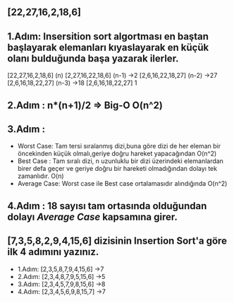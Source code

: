 ## [22,27,16,2,18,6] 

## 1.Adım: Insersition sort algortması en baştan başlayarak elemanları kıyaslayarak en küçük olanı bulduğunda başa yazarak ilerler.
[22,27,16,2,18,6] (n) 
[2,27,16,22,18,6] (n-1) ->2
[2,6,16,22,18,27] (n-2) ->27
[2,6,16,18,22,27]  (n-3) ->18
[2,6,16,18,22,27]  1

## 2.Adım : n*(n+1)/2 => Big-O  O(n^2)
## 3.Adım : 
- Worst Case: Tam tersi sıralanmış dizi,buna göre dizi de her eleman bir öncekinden küçük olmalı,geriye doğru hareket yapacağından O(n^2)
- Best Case : Tam sıralı dizi, n uzunluklu bir dizi üzerindeki elemanlardan birer defa geçer ve geriye doğru bir hareketi olmadığından dolayı tek zamanlıdır. O(n)
- Average Case: Worst case ile Best case ortalamasıdır alındığında O(n^2)
## 4.Adım : 18 sayısı tam ortasında olduğundan dolayı ***Average Case***  kapsamına girer.

## [7,3,5,8,2,9,4,15,6] dizisinin Insertion Sort'a göre ilk 4 adımını yazınız.
- 1.Adım: [2,3,5,8,7,9,4,15,6] ->7
- 2.Adım: [2,3,4,8,7,9,5,15,6] ->5
- 3.Adım: [2,3,4,5,7,9,8,15,6] ->8
- 4.Adım: [2,3,4,5,6,9,8,15,7] ->7
